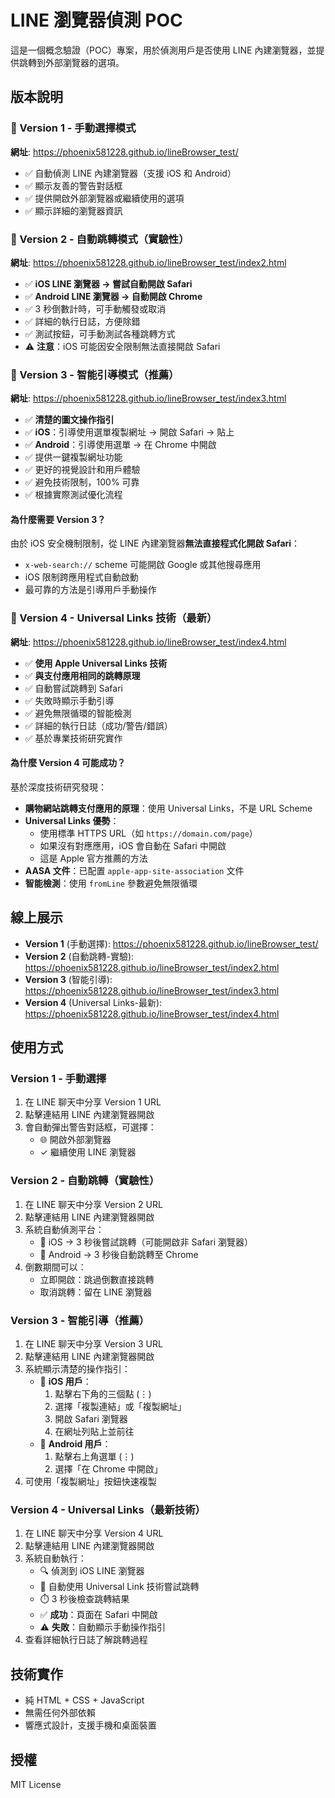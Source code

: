# LINE 瀏覽器偵測 POC

這是一個概念驗證（POC）專案，用於偵測用戶是否使用 LINE 內建瀏覽器，並提供跳轉到外部瀏覽器的選項。

## 版本說明

### 📱 Version 1 - 手動選擇模式
**網址**: https://phoenix581228.github.io/lineBrowser_test/

- ✅ 自動偵測 LINE 內建瀏覽器（支援 iOS 和 Android）
- ✅ 顯示友善的警告對話框
- ✅ 提供開啟外部瀏覽器或繼續使用的選項
- ✅ 顯示詳細的瀏覽器資訊

### 🚀 Version 2 - 自動跳轉模式（實驗性）
**網址**: https://phoenix581228.github.io/lineBrowser_test/index2.html

- ✅ **iOS LINE 瀏覽器 → 嘗試自動開啟 Safari**
- ✅ **Android LINE 瀏覽器 → 自動開啟 Chrome**
- ✅ 3 秒倒數計時，可手動觸發或取消
- ✅ 詳細的執行日誌，方便除錯
- ✅ 測試按鈕，可手動測試各種跳轉方式
- ⚠️ **注意**：iOS 可能因安全限制無法直接開啟 Safari

### 🎯 Version 3 - 智能引導模式（推薦）
**網址**: https://phoenix581228.github.io/lineBrowser_test/index3.html

- ✅ **清楚的圖文操作指引**
- ✅ **iOS**：引導使用選單複製網址 → 開啟 Safari → 貼上
- ✅ **Android**：引導使用選單 → 在 Chrome 中開啟
- ✅ 提供一鍵複製網址功能
- ✅ 更好的視覺設計和用戶體驗
- ✅ 避免技術限制，100% 可靠
- ✅ 根據實際測試優化流程

#### 為什麼需要 Version 3？

由於 iOS 安全機制限制，從 LINE 內建瀏覽器**無法直接程式化開啟 Safari**：
- `x-web-search://` scheme 可能開啟 Google 或其他搜尋應用
- iOS 限制跨應用程式自動啟動
- 最可靠的方法是引導用戶手動操作

### 🎯 Version 4 - Universal Links 技術（最新）
**網址**: https://phoenix581228.github.io/lineBrowser_test/index4.html

- ✅ **使用 Apple Universal Links 技術**
- ✅ **與支付應用相同的跳轉原理**
- ✅ 自動嘗試跳轉到 Safari
- ✅ 失敗時顯示手動引導
- ✅ 避免無限循環的智能檢測
- ✅ 詳細的執行日誌（成功/警告/錯誤）
- ✅ 基於專業技術研究實作

#### 為什麼 Version 4 可能成功？

基於深度技術研究發現：
- **購物網站跳轉支付應用的原理**：使用 Universal Links，不是 URL Scheme
- **Universal Links 優勢**：
  - 使用標準 HTTPS URL（如 `https://domain.com/page`）
  - 如果沒有對應應用，iOS 會自動在 Safari 中開啟
  - 這是 Apple 官方推薦的方法
- **AASA 文件**：已配置 `apple-app-site-association` 文件
- **智能檢測**：使用 `fromLine` 參數避免無限循環

## 線上展示

- **Version 1** (手動選擇): https://phoenix581228.github.io/lineBrowser_test/
- **Version 2** (自動跳轉-實驗): https://phoenix581228.github.io/lineBrowser_test/index2.html
- **Version 3** (智能引導): https://phoenix581228.github.io/lineBrowser_test/index3.html
- **Version 4** (Universal Links-最新): https://phoenix581228.github.io/lineBrowser_test/index4.html

## 使用方式

### Version 1 - 手動選擇
1. 在 LINE 聊天中分享 Version 1 URL
2. 點擊連結用 LINE 內建瀏覽器開啟
3. 會自動彈出警告對話框，可選擇：
   - 🌐 開啟外部瀏覽器
   - ✓ 繼續使用 LINE 瀏覽器

### Version 2 - 自動跳轉（實驗性）
1. 在 LINE 聊天中分享 Version 2 URL
2. 點擊連結用 LINE 內建瀏覽器開啟
3. 系統自動偵測平台：
   - 🍎 iOS → 3 秒後嘗試跳轉（可能開啟非 Safari 瀏覽器）
   - 🤖 Android → 3 秒後自動跳轉至 Chrome
4. 倒數期間可以：
   - 立即開啟：跳過倒數直接跳轉
   - 取消跳轉：留在 LINE 瀏覽器

### Version 3 - 智能引導（推薦）
1. 在 LINE 聊天中分享 Version 3 URL
2. 點擊連結用 LINE 內建瀏覽器開啟
3. 系統顯示清楚的操作指引：
   - 🍎 **iOS 用戶**：
     1. 點擊右下角的三個點 (⋮)
     2. 選擇「複製連結」或「複製網址」
     3. 開啟 Safari 瀏覽器
     4. 在網址列貼上並前往
   - 🤖 **Android 用戶**：
     1. 點擊右上角選單 (⋮)
     2. 選擇「在 Chrome 中開啟」
4. 可使用「複製網址」按鈕快速複製

### Version 4 - Universal Links（最新技術）
1. 在 LINE 聊天中分享 Version 4 URL
2. 點擊連結用 LINE 內建瀏覽器開啟
3. 系統自動執行：
   - 🔍 偵測到 iOS LINE 瀏覽器
   - 🚀 自動使用 Universal Link 技術嘗試跳轉
   - ⏱️ 3 秒後檢查跳轉結果
   - ✅ **成功**：頁面在 Safari 中開啟
   - ⚠️ **失敗**：自動顯示手動操作指引
4. 查看詳細執行日誌了解跳轉過程

## 技術實作

- 純 HTML + CSS + JavaScript
- 無需任何外部依賴
- 響應式設計，支援手機和桌面裝置

## 授權

MIT License

